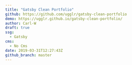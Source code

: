```yaml
---
title: "Gatsby Clean Portfolio"
github: https://github.com/ugglr/gatsby-clean-portfolio
demo: https://ugglr.github.io/gatsby-clean-portfolio/
author: Carl-W
draft: true
ssg:
  - Gatsby
cms:
  - No Cms
date: 2019-03-31T12:27:43Z
github_branch: master
---
```

